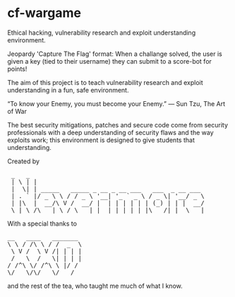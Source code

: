 cf-wargame
==========

Ethical hacking, vulnerability research and exploit understanding environment.

Jeopardy 'Capture The Flag' format:
  When a challange solved, the user is given a key (tied to their username) they
  can submit to a score-bot for points!

The aim of this project is to teach vulnerability research and exploit
understanding in a fun, safe environment.

“To know your Enemy, you must become your Enemy.” 
― Sun Tzu, The Art of War

The best security mitigations, patches and secure code come from security
professionals with a deep understanding of security flaws and the way exploits
work; this environment is designed to give students that understanding.

Created by
<pre>
 _   _                                              
 | \ | |                                             
 |  \| | _____   _____ _ __ _ __ ___   ___  _ __ ___ 
 | . ` |/ _ \ \ / / _ \ '__| '_ ` _ \ / _ \| '__/ _ \
 | |\  |  __/\ V /  __/ |  | | | | | | (_) | | |  __/
 \_| \_/\___| \_/ \___|_|  |_| |_| |_|\___/|_|  \___|
</pre>                                                     
With a special thanks to
<pre>
__   ____   _______ 
\ \ / /\ \ / /  _  \
 \ V /  \ V /| | | |
 /   \  /   \| | | |
/ /^\ \/ /^\ \ |/ / 
\/   \/\/   \/___/  
</pre>                      
and the rest of the tea, who taught me much of what I know.                                          
